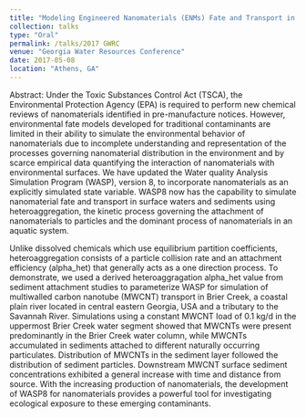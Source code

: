 ```yaml
---
title: "Modeling Engineered Nanomaterials (ENMs) Fate and Transport in Aquatic Ecosystems"
collection: talks
type: "Oral"
permalink: /talks/2017 GWRC
venue: "Georgia Water Resources Conference"
date: 2017-05-08
location: "Athens, GA"
---
```



Abstract: 
Under the Toxic Substances Control Act (TSCA), the Environmental Protection Agency (EPA) is required to perform new chemical reviews of nanomaterials identified in pre-manufacture notices. However, environmental fate models developed for traditional contaminants are limited in their ability to simulate the environmental behavior of nanomaterials due to incomplete understanding and representation of the processes governing nanomaterial distribution in the environment and by scarce empirical data quantifying the interaction of nanomaterials with environmental surfaces. We have updated the Water quality Analysis Simulation Program (WASP), version 8, to incorporate nanomaterials as an explicitly simulated state variable. WASP8 now has the capability to simulate nanomaterial fate and transport in surface waters and sediments using heteroaggregation, the kinetic process governing the attachment of nanomaterials to particles and the dominant process of nanomaterials in an aquatic system. 

Unlike dissolved chemicals which use equilibrium partition coefficients, heteroaggregation consists of a particle collision rate and an attachment efficiency (alpha_het) that generally acts as a one direction process. To demonstrate, we used a derived heteroaggragation alpha_het value from sediment attachment studies to parameterize WASP for simulation of multiwalled carbon nanotube (MWCNT) transport in Brier Creek, a coastal plain river located in central eastern Georgia, USA and a tributary to the Savannah River. Simulations using a constant MWCNT load of 0.1 kg/d in the uppermost Brier Creek water segment showed that MWCNTs were present predominantly in the Brier Creek water column, while MWCNTs accumulated in sediments attached to different naturally occurring particulates. Distribution of MWCNTs in the sediment layer followed the distribution of sediment particles. Downstream MWCNT surface sediment concentrations exhibited a general increase with time and distance from source. With the increasing production of nanomaterials, the development of WASP8 for nanomaterials provides a powerful tool for investigating ecological exposure to these emerging contaminants. 
